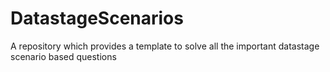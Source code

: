 # DatastageScenarios
A repository which provides a template to solve all the important datastage scenario based questions
